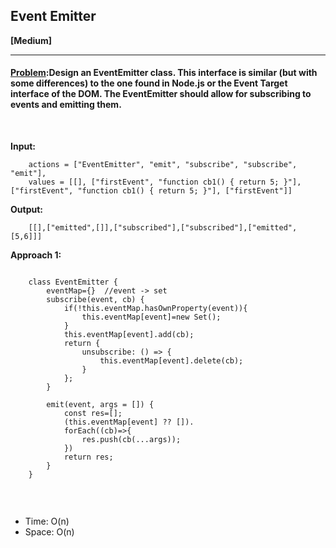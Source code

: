 ##  Event Emitter


<b>[Medium]</b>
<br/>

<hr/>

<h4><a href="https://leetcode.com/problems/event-emitter/description/?utm_campaign=PostD27&utm_medium=Post&utm_source=Post&gio_link_id=lPQDyGjR">Problem</a>:Design an EventEmitter class. This interface is similar (but with some differences) to the one found in Node.js or the Event Target interface of the DOM. The EventEmitter should allow for subscribing to events and emitting them.<br>


</h4>

<br/>

<b>Input:</b><br>

```
    actions = ["EventEmitter", "emit", "subscribe", "subscribe", "emit"], 
    values = [[], ["firstEvent", "function cb1() { return 5; }"],  ["firstEvent", "function cb1() { return 5; }"], ["firstEvent"]]

```

<b>Output: </b><br>

```
    [[],["emitted",[]],["subscribed"],["subscribed"],["emitted",[5,6]]]

```


<b>Approach 1: </b> 
<br/>

```

    class EventEmitter {
        eventMap={}  //event -> set
        subscribe(event, cb) {
            if(!this.eventMap.hasOwnProperty(event)){
                this.eventMap[event]=new Set();
            }
            this.eventMap[event].add(cb);
            return {
                unsubscribe: () => {
                    this.eventMap[event].delete(cb);
                }
            };
        }

        emit(event, args = []) {
            const res=[];
            (this.eventMap[event] ?? []).
            forEach((cb)=>{
                res.push(cb(...args));
            })
            return res;
        }
    }


```

<br/>
<ul>
<li>Time: O(n) </li>
<li>Space: O(n) </li>
</ul>
